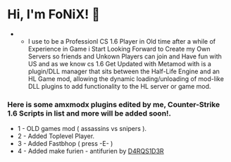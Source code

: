 # Hi, I'm FoNiX! 👋

- * I use to be a Professionl CS 1.6 Player in Old time after a while of Experience in Game i Start Looking Forward to Create my Own Servers so friends and Unkown Players can join and Have fun with US and as we know cs 1.6 Get Updated with Metamod with is a plugin/DLL manager that sits between the Half-Life Engine and an HL Game mod, allowing the dynamic loading/unloading of mod-like DLL plugins to add functionality to the HL server or game mod.

### Here is some amxmodx plugins edited by me, Counter-Strike 1.6 Scripts in list and more will be added soon!.

*  1 - OLD games mod ( assassins vs snipers ).
*  2 - Added Toplevel Player.
*  3 - Added Fastbhop ( press -E- )
*  4 - Added make furien - antifurien by [D4RQS1D3R](https://github.com/D4RQS1D3R)
